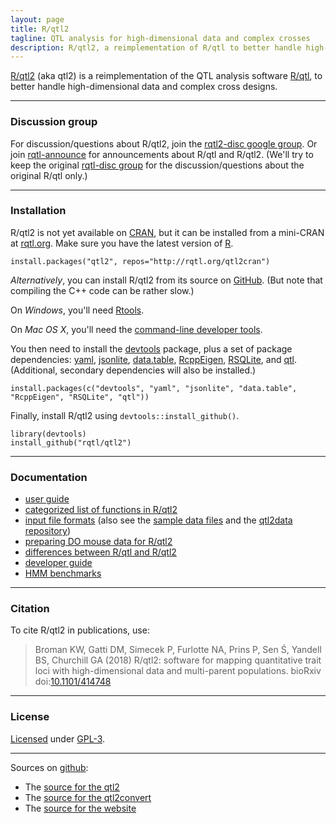 ```yaml
---
layout: page
title: R/qtl2
tagline: QTL analysis for high-dimensional data and complex crosses
description: R/qtl2, a reimplementation of R/qtl to better handle high-dimensional data and complex cross designs
---
```


[R/qtl2](https://kbroman.org/qtl2) (aka qtl2) is a reimplementation of
the QTL analysis software [R/qtl](http://rqtl.org), to better handle
high-dimensional data and complex cross designs.

---

### Discussion group

For discussion/questions about R/qtl2, join the
[rqtl2-disc google group](https://groups.google.com/forum/#!forum/rqtl2-disc).
Or join [rqtl-announce](https://groups.google.com/forum/#!forum/rqtl-announce)
for announcements about R/qtl and R/qtl2.
(We'll try to keep the original
[rqtl-disc group](https://groups.google.com/forum/#!forum/rqtl-disc)
for the discussion/questions about the original R/qtl only.)

---

### Installation

R/qtl2 is not yet available on [CRAN](https://cran.r-project.org), but
it can be installed from a mini-CRAN at [rqtl.org](http://rqtl.org).
Make sure you have the latest version of [R](https://cran.r-project.org).

    install.packages("qtl2", repos="http://rqtl.org/qtl2cran")

_Alternatively_, you can install R/qtl2 from its source on
[GitHub](https://github.com/rqtl). (But note that compiling the C++
code can be rather slow.)

On _Windows_, you'll need [Rtools](https://cran.r-project.org/bin/windows/Rtools/).

On _Mac OS X_, you'll need the
[command-line developer tools](https://mac-how-to.gadgethacks.com/how-to/install-command-line-developer-tools-without-xcode-0168115/).

You then need to install the
[devtools](https://github.com/hadley/devtools) package, plus a set of
package dependencies: [yaml](https://cran.r-project.org/package=yaml),
[jsonlite](https://cran.r-project.org/package=jsonlite),
[data.table](https://cran.r-project.org/package=data.table),
[RcppEigen](https://github.com/RcppCore/RcppEigen),
[RSQLite](https://github.com/rstats-db/RSQLite), and
[qtl](http://rqtl.org).
(Additional, secondary dependencies will also be installed.)

    install.packages(c("devtools", "yaml", "jsonlite", "data.table", "RcppEigen", "RSQLite", "qtl"))

Finally, install R/qtl2 using `devtools::install_github()`.

    library(devtools)
    install_github("rqtl/qtl2")

---


### Documentation

- [user guide](assets/vignettes/user_guide.html)
- [categorized list of functions in R/qtl2](pages/rqtl2_functions.html)
- [input file formats](assets/vignettes/input_files.html)
  (also see the [sample data files](pages/sampledata.html) and the
  [qtl2data repository](https://github.com/rqtl/qtl2data))
- [preparing DO mouse data for R/qtl2](pages/prep_do_data.html)
- [differences between R/qtl and R/qtl2](assets/vignettes/rqtl_diff.html)
- [developer guide](assets/vignettes/developer_guide.html)
- [HMM benchmarks](assets/vignettes/hmm_benchmarks.html)

---

### Citation

To cite R/qtl2 in publications, use:

> Broman KW, Gatti DM, Simecek P, Furlotte NA, Prins P, Sen &#346;,
> Yandell BS, Churchill GA (2018)
> R/qtl2: software for mapping quantitative trait loci with
> high-dimensional data and multi-parent populations.
> bioRxiv doi:[10.1101/414748](https://doi.org/10.1101/414748)

---

### License

[Licensed](LICENSE) under [GPL-3](https://www.r-project.org/Licenses/GPL-3).

---

Sources on [github](https://github.com):

- The [source for the qtl2](https://github.com/rqtl/qtl2)
- The [source for the qtl2convert](https://github.com/rqtl/qtl2convert)
- The [source for the website](https://github.com/kbroman/qtl2/tree/gh-pages)
